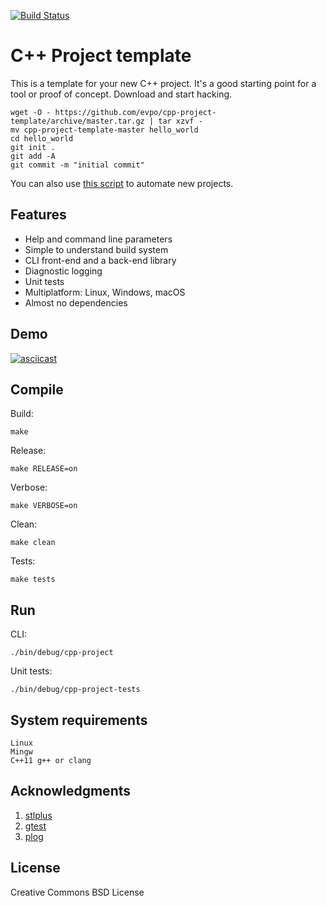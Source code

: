 [![Build Status](https://travis-ci.org/evpo/cpp-project-template.svg?branch=master)](https://travis-ci.org/evpo/cpp-project-template)

# C++ Project template

This is a template for your new C++ project. It's a good starting point for a tool or proof of concept. Download and start hacking.

    wget -O - https://github.com/evpo/cpp-project-template/archive/master.tar.gz | tar xzvf -
    mv cpp-project-template-master hello_world
    cd hello_world
    git init .
    git add -A
    git commit -m "initial commit"

You can also use [this script](https://github.com/evpo/scriptocracy/blob/master/scripts/create-cpp-project.sh) to automate new projects.

## Features

* Help and command line parameters
* Simple to understand build system
* CLI front-end and a back-end library
* Diagnostic logging
* Unit tests
* Multiplatform: Linux, Windows, macOS
* Almost no dependencies

## Demo

[![asciicast](https://asciinema.org/a/239383.png)](https://asciinema.org/a/239383?speed=2&theme=solarized-dark)

## Compile

Build:

    make

Release:

    make RELEASE=on

Verbose:

    make VERBOSE=on

Clean:

    make clean

Tests:

    make tests
    
## Run

CLI:

    ./bin/debug/cpp-project

Unit tests:

    ./bin/debug/cpp-project-tests

## System requirements

    Linux
    Mingw
    C++11 g++ or clang


## Acknowledgments

1. [stlplus](http://stlplus.sourceforge.net/)
2. [gtest](https://github.com/google/googletest)
3. [plog](https://github.com/SergiusTheBest/plog)

## License

Creative Commons BSD License
